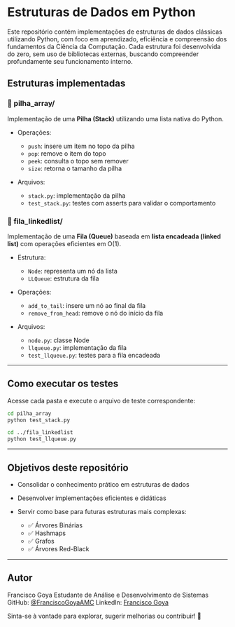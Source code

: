 # Estruturas de Dados em Python

Este repositório contém implementações de estruturas de dados clássicas utilizando Python, com foco em aprendizado, eficiência e compreensão dos fundamentos da Ciência da Computação. Cada estrutura foi desenvolvida do zero, sem uso de bibliotecas externas, buscando compreender profundamente seu funcionamento interno.

## Estruturas implementadas

### 📁 pilha\_array/

Implementação de uma **Pilha (Stack)** utilizando uma lista nativa do Python.

* Operações:

  * `push`: insere um item no topo da pilha
  * `pop`: remove o item do topo
  * `peek`: consulta o topo sem remover
  * `size`: retorna o tamanho da pilha

* Arquivos:

  * `stack.py`: implementação da pilha
  * `test_stack.py`: testes com asserts para validar o comportamento

### 📁 fila\_linkedlist/

Implementação de uma **Fila (Queue)** baseada em **lista encadeada (linked list)** com operações eficientes em O(1).

* Estrutura:

  * `Node`: representa um nó da lista
  * `LLQueue`: estrutura da fila

* Operações:

  * `add_to_tail`: insere um nó ao final da fila
  * `remove_from_head`: remove o nó do início da fila

* Arquivos:

  * `node.py`: classe Node
  * `llqueue.py`: implementação da fila
  * `test_llqueue.py`: testes para a fila encadeada

---

## Como executar os testes

Acesse cada pasta e execute o arquivo de teste correspondente:

```bash
cd pilha_array
python test_stack.py

cd ../fila_linkedlist
python test_llqueue.py
```

---

## Objetivos deste repositório

* Consolidar o conhecimento prático em estruturas de dados
* Desenvolver implementações eficientes e didáticas
* Servir como base para futuras estruturas mais complexas:

  * ✅ Árvores Binárias
  * ✅ Hashmaps
  * ✅ Grafos
  * ✅ Árvores Red-Black

---

## Autor

Francisco Goya
Estudante de Análise e Desenvolvimento de Sistemas
GitHub: [@FranciscoGoyaAMC](https://github.com/FranciscoGoyaAMC)
LinkedIn: [Francisco Goya](https://www.linkedin.com/in/francisco-goya-de-almeida-martins-costa-0a8ab9327/)

Sinta-se à vontade para explorar, sugerir melhorias ou contribuir! 🚀
